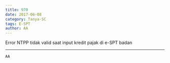```yaml
---
title: 970
date: 2017-06-08
category: Tanya-SC
tags: E-SPT
author: AA
---
```


Error NTPP tidak valid saat input kredit pajak di e-SPT badan

---



`AA`

